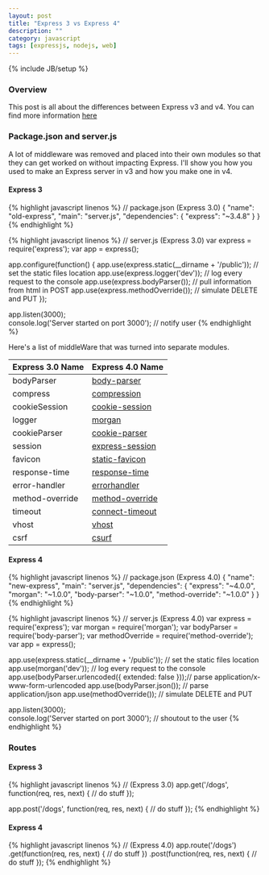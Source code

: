 ```yaml
---
layout: post
title: "Express 3 vs Express 4"
description: ""
category: javascript
tags: [expressjs, nodejs, web]
---
```

{% include JB/setup %}

<!-- Overview -->
<h3>Overview</h3>

This post is all about the differences between Express v3 and v4. You can find more information [here](http://expressjs.com/guide/migrating-4.html)



<!-- Package.json and server.js -->
<h3>Package.json and server.js</h3>

A lot of middleware was removed and placed into their own modules so that they can get worked on without impacting Express. I'll show you how you used to make an Express server in v3 and how you make one in v4.

<!-- Express 3-->
<h4>Express 3</h4>

<!-- Code -->
{% highlight javascript linenos %}
// package.json (Express 3.0)
{
  "name": "old-express",
  "main": "server.js",
  "dependencies": {
    "express": "~3.4.8"
  }
}
{% endhighlight %}
<!-- /Code -->

<!-- Code -->
{% highlight javascript linenos %}
// server.js (Express 3.0)
var express = require('express');
var app     = express();

app.configure(function() {
    app.use(express.static(__dirname + '/public'));   // set the static files location
    app.use(express.logger('dev'));                   // log every request to the console
    app.use(express.bodyParser());                    // pull information from html in POST
    app.use(express.methodOverride());                // simulate DELETE and PUT
});

app.listen(3000);   
console.log('Server started on port 3000');           // notify user
{% endhighlight %}
<!-- /Code -->

Here's a list of middleWare that was turned into separate modules.

| Express 3.0 Name | Express 4.0 Name                                                |
|------------------|-----------------------------------------------------------------|
| bodyParser       | [body-parser](https://github.com/expressjs/body-parser)         |
| compress         | [compression](https://github.com/expressjs/compression)         |
| cookieSession    | [cookie-session](https://github.com/expressjs/cookie-session)   |
| logger           | [morgan](https://github.com/expressjs/morgan)                   |
| cookieParser     | [cookie-parser](https://github.com/expressjs/cookie-parser)     |
| session          | [express-session](https://github.com/expressjs/session)         |
| favicon          | [static-favicon](https://github.com/expressjs/favicon)          |
| response-time    | [response-time](https://github.com/expressjs/response-time)     |
| error-handler    | [errorhandler](https://github.com/expressjs/errorhandler)       |
| method-override  | [method-override](https://github.com/expressjs/method-override) |
| timeout          | [connect-timeout](https://github.com/expressjs/timeout)         |
| vhost            | [vhost](https://github.com/expressjs/vhost)                     |
| csrf             | [csurf](https://github.com/expressjs/csurf)                     |

<!-- Express 4-->
<h4>Express 4</h4>

<!-- Code -->
{% highlight javascript linenos %}
// package.json (Express 4.0)
{
  "name": "new-express",
  "main": "server.js",
  "dependencies": {
    "express": "~4.0.0",
    "morgan": "~1.0.0",
    "body-parser": "~1.0.0",
    "method-override": "~1.0.0"
  }
}
{% endhighlight %}
<!-- /Code -->

<!-- Code -->
{% highlight javascript linenos %}
// server.js (Express 4.0)
var express        = require('express');
var morgan         = require('morgan');
var bodyParser     = require('body-parser');
var methodOverride = require('method-override');
var app            = express();

app.use(express.static(__dirname + '/public'));     // set the static files location
app.use(morgan('dev'));                             // log every request to the console
app.use(bodyParser.urlencoded({ extended: false }));// parse application/x-www-form-urlencoded
app.use(bodyParser.json());                         // parse application/json
app.use(methodOverride());                          // simulate DELETE and PUT

app.listen(3000);   
console.log('Server started on port 3000');         // shoutout to the user
{% endhighlight %}
<!-- /Code -->



<!-- Routes -->
<h3>Routes</h3>

<!-- Express 3-->
<h4>Express 3</h4>
<!-- Code -->
{% highlight javascript linenos %}
// (Express 3.0)
app.get('/dogs', function(req, res, next) {
    // do stuff
});

app.post('/dogs', function(req, res, next) {
    // do stuff 
});
{% endhighlight %}
<!-- /Code -->

<!-- Express 4-->
<h4>Express 4</h4>
<!-- Code -->
{% highlight javascript linenos %}
// (Express 4.0)
app.route('/dogs')
    .get(function(req, res, next) {
        // do stuff 
    })
    .post(function(req, res, next) {
        // do stuff 
    });
{% endhighlight %}
<!-- /Code -->


